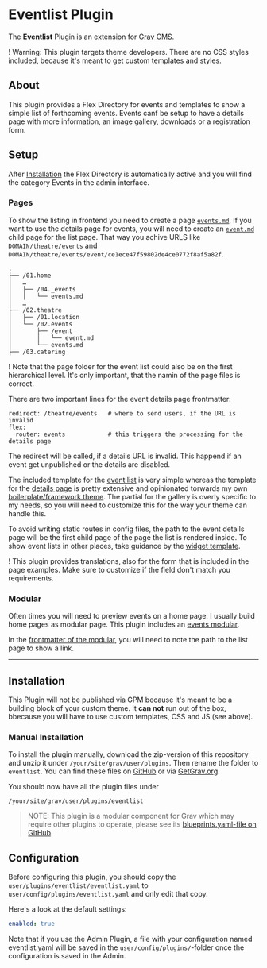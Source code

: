 # Eventlist Plugin

The **Eventlist** Plugin is an extension for [Grav CMS](http://github.com/getgrav/grav).

! Warning: This plugin targets theme developers. There are no CSS styles included, because it's meant to get custom templates and styles.

## About

This plugin provides a Flex Directory for events and templates to show a simple list of forthcoming events. Events canf be setup to have a details page with more information, an image gallery, downloads or a registration form.

## Setup

After [Installation](#installation) the Flex Directory is automatically active and you will find the category Events in the admin interface.

### Pages

To show the listing in frontend you need to create a page [`events.md`](examples/02.events/events.md). If you want to use the details page for events, you will need to create an [`event.md`](examples/02.events/event/event.md) child page for the list page. That way you achive URLS like `DOMAIN/theatre/events` and `DOMAIN/theatre/events/event/ce1ece47f59802de4ce0772f8af5a82f`.

```
.
├── /01.home
│   …
│   ├── /04._events
│   │   └── events.md
│   …
├── /02.theatre
│   ├── /01.location
│   └── /02.events
│       ├── /event
│       │   └── event.md
│       └── events.md
├── /03.catering
```

! Note that the page folder for the event list could also be on the first hierarchical level. It's only important, that the namin of the page files is correct.

There are two important lines for the event details page frontmatter:

```
redirect: /theatre/events   # where to send users, if the URL is invalid
flex:
  router: events            # this triggers the processing for the details page
```

The redirect will be called, if a details URL is invalid. This happend if an event get unpublished or the details are disabled.

The included template for the [event list](templates/events.html.twig) is very simple whereas the template for the [details page](templates/event.html.twig) is pretty extensive and opinionated torwards my own [boilerplate/framework theme](https://github.com/bitstarr/grav-theme-chassis). The partial for the gallery is overly specific to my needs, so you will need to customize this for the way your theme can handle this.

To avoid writing static routes in config files, the path to the event details page will be the first child page of the page the list is rendered inside. To show event lists in other places, take guidance by the [widget template](templates/flex/events/collection/widget.html.twig).

! This plugin provides translations, also for the form that is included in the page examples. Make sure to customize if the field don't match you requirements.

### Modular

Often times you will need to preview events on a home page. I usually build home pages as modular page. This plugin includes an [events modular](templates/modular/events.html.twig).

In the [frontmatter of the modular](examples/01.home/04._events/events.md), you will need to note the path to the list page to show a link.

---

## Installation

This Plugin will not be published via GPM because it's meant to be a building block of your custom theme. It **can not** run out of the box, bbecause you will have to use custom templates, CSS and JS (see above).

### Manual Installation

To install the plugin manually, download the zip-version of this repository and unzip it under `/your/site/grav/user/plugins`. Then rename the folder to `eventlist`. You can find these files on [GitHub](https://github.com/bitstarr/grav-plugin-eventlist) or via [GetGrav.org](http://getgrav.org/downloads/plugins#extras).

You should now have all the plugin files under

    /your/site/grav/user/plugins/eventlist

> NOTE: This plugin is a modular component for Grav which may require other plugins to operate, please see its [blueprints.yaml-file on GitHub](https://github.com/bitstarr/grav-plugin-eventlist/blob/master/blueprints.yaml).


## Configuration

Before configuring this plugin, you should copy the `user/plugins/eventlist/eventlist.yaml` to `user/config/plugins/eventlist.yaml` and only edit that copy.

Here's a look at the default settings:

```yaml
enabled: true
```

Note that if you use the Admin Plugin, a file with your configuration named eventlist.yaml will be saved in the `user/config/plugins/`-folder once the configuration is saved in the Admin.


